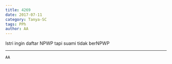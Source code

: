 ```yaml
---
title: 4269
date: 2017-07-11
category: Tanya-SC
tags: PPh
author: AA
---
```


Istri ingin daftar NPWP tapi suami tidak berNPWP

---



`AA`
